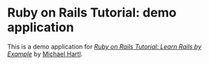 # Ruby on Rails Tutorial: demo application

This is a demo application for
[*Ruby on Rails Tutorial: Learn Rails by Example*](http://railstutorial.org/)
by [Michael Hartl](http://michaelhartl.com/).